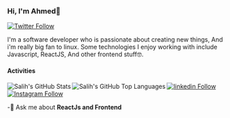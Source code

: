 ### Hi, I'm Ahmed👋


[![Twitter Follow](https://img.shields.io/twitter/follow/salihcodev?style=social)](https://twitter.com/salihcodev)

I'm a software developer who is passionate about creating new things, And i'm really big fan to linux. Some technologies I enjoy working with include Javascript, ReactJS, And other frontend stuff🤓.



#### Activities

<img align="left" alt="Salih's GitHub Stats" src="https://github-readme-stats.vercel.app/api?username=salihcodev&show_icons=true&hide_border=true" />


<img align="left" alt="Salih's GitHub Top Languages" src="https://github-readme-stats.vercel.app/api/top-langs/?username=salihcodev" />



[![linkedin Follow](https://img.shields.io/badge/linkedin-@salihcodev-blue?style=flat&logo=linkedin&logoColor=white)](https://www.linkedin.com/in/salihcodev) [![Instagram Follow](https://img.shields.io/badge/instagram-@salihcodev-darkslateblue?style=flat&logo=instagram&logoColor=white)](https://instagram.com/salihcodev)



-🔭 Ask me about **ReactJs and Frontend**
